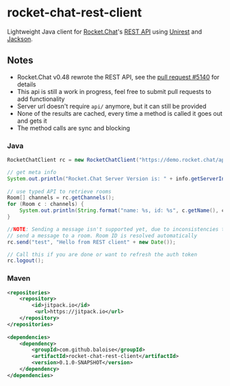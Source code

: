 # rocket-chat-rest-client
Lightweight Java client for [Rocket.Chat](https://rocket.chat/)'s [REST API](https://rocket.chat/docs/developer-guides/rest-api) using [Unirest](http://unirest.io/java.html) and [Jackson](https://github.com/FasterXML/jackson-databind).

## Notes
* Rocket.Chat v0.48 rewrote the REST API, see the [pull request #5140](https://github.com/RocketChat/Rocket.Chat/pull/5140) for details
* This api is still a work in progress, feel free to submit pull requests to add functionality
* Server url doesn't require `api/` anymore, but it can still be provided
* None of the results are cached, every time a method is called it goes out and gets it
* The method calls are sync and blocking

### Java
```java
RocketChatClient rc = new RocketChatClient("https://demo.rocket.chat/api/", "<user>", "<password>");

// get meta info
System.out.println("Rocket.Chat Server Version is: " + info.getServerInformation().getVersion());
		
// use typed API to retrieve rooms		
Room[] channels = rc.getChannels();
for (Room c : channels) {
	System.out.println(String.format("name: %s, id: %s", c.getName(), c.getId()));
}

//NOTE: Sending a message isn't supported yet, due to inconsistencies that `v1/chat.postMessage` has versus other `v1/` APIs. 
// send a message to a room. Room ID is resolved automatically
rc.send("test", "Hello from REST client" + new Date());

// Call this if you are done or want to refresh the auth token
rc.logout();
```

### Maven
```xml
<repositories>
	<repository>
		<id>jitpack.io</id>
		 <url>https://jitpack.io</url>
	</repository>
</repositories>
	
<dependencies>
	<dependency>
		<groupId>com.github.baloise</groupId>
		<artifactId>rocket-chat-rest-client</artifactId>
		<version>0.1.0-SNAPSHOT</version>
	</dependency>
</dependencies>
```
